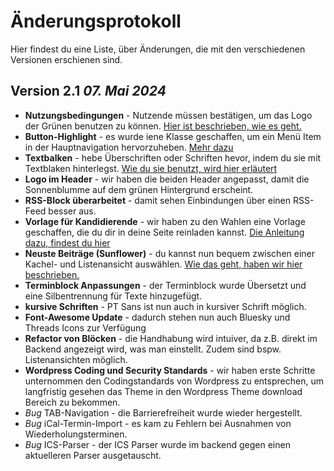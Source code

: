 # Änderungsprotokoll

Hier findest du eine Liste, über Änderungen, die mit den verschiedenen Versionen erschienen sind.

## Version 2.1 *07. Mai 2024*
* **Nutzungsbedingungen** - Nutzende müssen bestätigen, um das Logo der Grünen benutzen zu können. [Hier ist beschrieben, wie es geht.](documentation/setup/#theme-aktivieren)
* **Button-Highlight** - es wurde iene Klasse geschaffen, um ein Menü Item in der Hauptnavigation hervorzuheben. [Mehr dazu](documentation/menus/#wie-setze-ich-einen-highlight-button)
* **Textbalken** - hebe Überschriften oder Schriften hevor, indem du sie mit Textblaken hinterlegst. [Wie du sie benutzt, wird hier erläutert](documentation/typography/)
* **Logo im Header** - wir haben die beiden Header angepasst, damit die Sonnenblumme auf dem grünen Hintergrund erscheint.
* **RSS-Block überarbeitet** - damit sehen Einbindungen über einen RSS-Feed besser aus.
* **Vorlage für Kandidierende** - wir haben zu den Wahlen eine Vorlage geschaffen, die du dir in deine Seite reinladen kannst. [Die Anleitung dazu, findest du hier](documentation/blocks/#vorlagen)
* **Neuste Beiträge (Sunflower)** - du kannst nun bequem zwischen einer Kachel- und Listenansicht auswählen. [Wie das geht, haben wir hier beschrieben.](documentation/blocks/#neuste-beitrage-sunflower)
* **Terminblock Anpassungen** - der Terminblock wurde Übersetzt und eine Silbentrennung für Texte hinzugefügt.
* **kursive Schriften** - PT Sans ist nun auch in kursiver Schrift möglich.
* **Font-Awesome Update** - dadurch stehen nun auch Bluesky und Threads Icons zur Verfügung
* **Refactor von Blöcken** - die Handhabung wird intuiver, da z.B. direkt im Backend angezeigt wird, was man einstellt. Zudem sind bspw. Listenansichten möglich.
* **Wordpress Coding und Security Standards** - wir haben erste Schritte unternommen den Codingstandards von Wordpress zu entsprechen, um langfristig gesehen das Theme in den Wordpress Theme download Bereich zu bekommen.
* *Bug* TAB-Navigation - die Barrierefreiheit wurde wieder hergestellt.
* *Bug* iCal-Termin-Import - es kam zu Fehlern bei Ausnahmen von Wiederholungsterminen.
* *Bug* ICS-Parser - der ICS Parser wurde im backend gegen einen aktuelleren Parser ausgetauscht.

